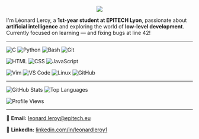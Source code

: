 <p align="center">
    <a href="https://github.com/DenverCoder1/readme-typing-svg">
        <img
            src="https://readme-typing-svg.demolab.com/?lines=EPITECH%20Student&font=Fira%20Code&center=true&width=440&height=45&color=f75c7e&vCenter=true&pause=1000&size=22"
        />
    </a>
</p>

I'm Léonard Leroy, a **1st-year student at EPITECH Lyon**, passionate about **artificial intelligence** and exploring the world of **low-level development**.  
Currently focused on learning — and fixing bugs at line 42!

---

![C](https://img.shields.io/badge/C-%2300599C.svg?style=flat&logo=c&logoColor=white)
![Python](https://img.shields.io/badge/Python-%2314354C.svg?style=flat&logo=python&logoColor=white)
![Bash](https://img.shields.io/badge/Bash-%234EAA25.svg?style=flat&logo=gnubash&logoColor=white)
![Git](https://img.shields.io/badge/Git-%23F05033.svg?style=flat&logo=git&logoColor=white)

![HTML](https://img.shields.io/badge/HTML-%23E34F26.svg?style=flat&logo=html5&logoColor=white)
![CSS](https://img.shields.io/badge/CSS-%231572B6.svg?style=flat&logo=css3&logoColor=white)
![JavaScript](https://img.shields.io/badge/JavaScript-%23F7DF1E.svg?style=flat&logo=javascript&logoColor=black)

![Vim](https://img.shields.io/badge/Vim-%2311AB00.svg?style=flat&logo=vim&logoColor=white)
![VS Code](https://img.shields.io/badge/VS%20Code-%23007ACC.svg?style=flat&logo=visual-studio-code&logoColor=white)
![Linux](https://img.shields.io/badge/Linux-%23FCC624.svg?style=flat&logo=linux&logoColor=black)
![GitHub](https://img.shields.io/badge/GitHub-%23121011.svg?style=flat&logo=github&logoColor=white)

---

![GitHub Stats](https://github-readme-stats.vercel.app/api?username=LeonardLeroy&show_icons=true&theme=radical&cache_seconds=3600)
![Top Languages](https://github-readme-stats.vercel.app/api/top-langs/?username=LeonardLeroy&layout=compact&theme=radical&cache_seconds=3600)

![Profile Views](https://komarev.com/ghpvc/?username=LeonardLeroy&color=blueviolet&style=flat)

---

📧 **Email:**  [leonard.leroy@epitech.eu](mailto:leonard.leroy@epitech.eu)

💼 **LinkedIn:**  [linkedin.com/in/leonardleroy1](https://www.linkedin.com/in/leonardleroy1)
